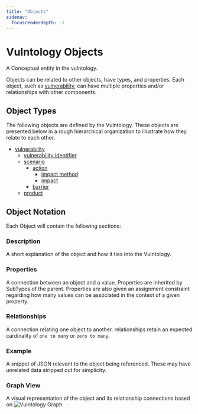 ```yaml
---
title: "Objects"
sidenav:
  focusrenderdepth: -1
---
```

# Vulntology Objects

A Conceptual entity in the vulntology.

Objects can be related to other objects, have types, and properties.  Each object, such as [vulnerability](vulnerability), can have multiple properties and/or relationships with other components.

## Object Types

The following objects are defined by the Vulntology. These objects are presented below in a rough hierarchical organization to illustrate how they relate to each other.

- [vulnerability](vulnerability)
  - [vulnerability identifier](vulnerability-identifier)
  - [scenario](scenario)
    - [action](action)
      - [impact method](impact-method)
      - [impact](impact)
    - [barrier](barrier)
  - [product](product)

## Object Notation

Each Object will contain the following sections:

### Description

A short explanation of the object and how it ties into the Vulntology.

### Properties

A connection between an object and a value. Properties are inherited by SubTypes of the parent.  Properties are also given an assignment constraint regarding how many values can be associated in the context of a given property.

### Relationships

A connection relating one object to another. relationships retain an expected cardinality of `one to many` or `zero to many`.

### Example

A snippet of JSON relevant to the object being referenced. These may have unrelated data stripped out for simplicity.

### Graph View

A visual representation of the object and its relationship connections based on ![Vulntology Graph](/figures/vulntology-graph.png "Vultology Graph").